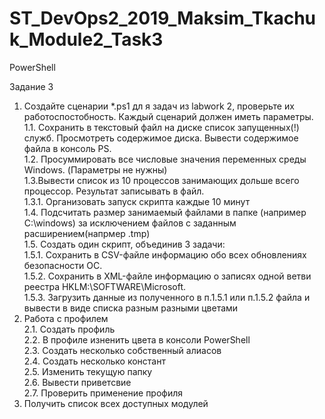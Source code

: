 # ST_DevOps2_2019_Maksim_Tkachuk_Module2_Task3
PowerShell

Задание 3

1. Создайте сценарии *.ps1 дл я задач из labwork 2, проверьте их работоспостобность. Каждый сценарий должен иметь параметры.<br/>
1.1. Сохранить в текстовый файл на диске список запущенных(!) служб. Просмотреть содержимое диска. Вывести содержимое файла в консоль PS.<br/>
1.2. Просуммировать все числовые значения переменных среды Windows. (Параметры не нужны)<br/>
1.3.Вывести список из 10 процессов занимающих дольше всего процессор. Результат записывать в файл.<br/>
1.3.1. Организовать запуск скрипта каждые 10 минут<br/>
1.4. Подсчитать размер занимаемый файлами в папке (например C:\windows) за исключением файлов с заданным расширением(напрмер .tmp)<br/>
1.5. Создать один скрипт, объединив 3 задачи:<br/>
1.5.1. Сохранить в CSV-файле информацию обо всех обновлениях безопасности ОС.<br/>
1.5.2. Сохранить в XML-файле информацию о записях одной ветви реестра HKLM:\SOFTWARE\Microsoft.<br/>
1.5.3. Загрузить данные из полученного в п.1.5.1 или п.1.5.2 файла и вывести в виде списка  разным разными цветами<br/>
2.	Работа с профилем<br/>
2.1. Создать профиль<br/>
2.2. В профиле изненить цвета в консоли PowerShell<br/>
2.3. Создать несколько собственный алиасов<br/>
2.4. Создать несколько констант<br/>
2.5. Изменить текущую папку<br/>
2.6. Вывести приветсвие<br/>
2.7. Проверить применение профиля<br/>
3.	Получить список всех доступных модулей<br/>

